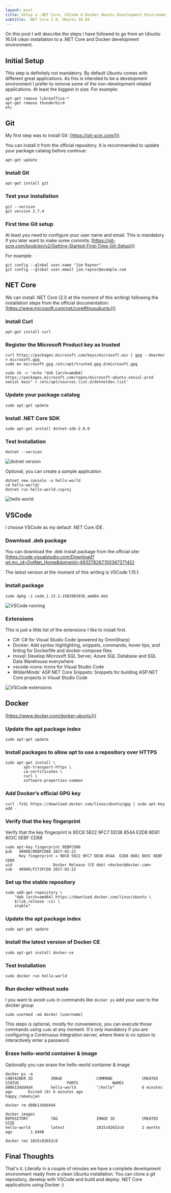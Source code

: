 ```yaml
---
layout: post
title: Setup a .NET Core, VSCode & Docker Ubuntu Development Environment
subtitle: .NET Core 2.0, Ubuntu 16.04
---
```


On this post I will describe the steps I have followed to go from an Ubuntu 16.04 clean installation to a .NET Core and Docker development environment. 

## Initial Setup

This step is definitely not mandatory. By default Ubuntu comes with different great applications. As this is intended to be a development environment I prefer to remove some of the non-development related applications. At least the biggest in size. For example:

	apt-get remove libreoffice-*
	apt-get remove thunderbird
	etc
	
## Git

My first step was to install Git: [https://git-scm.com/]()

You can install it from the official repository. It is recommended to update your package catalog before continue:

	apt-get update

### Install Git

	apt-get install git

### Test your installation 

	git --version
	git version 2.7.4

### First time Git setup

At least you need to configure your user name and email. This is mandatory if you later want to make some commits: [https://git-scm.com/book/en/v2/Getting-Started-First-Time-Git-Setup]()

For example: 

	git config --global user.name "Jim Raynor"
	git config --global user.email jim.raynor@example.com


## NET Core

We can install .NET Core (2.0 at the moment of this writing) following the installation steps from the official documentation: [https://www.microsoft.com/net/core#linuxubuntu]()

### Install Curl

	apt-get install curl

### Register the Microsoft Product key as trusted

	curl https://packages.microsoft.com/keys/microsoft.asc | gpg --dearmor > microsoft.gpg
	sudo mv microsoft.gpg /etc/apt/trusted.gpg.d/microsoft.gpg

	sudo sh -c 'echo "deb [arch=amd64] https://packages.microsoft.com/repos/microsoft-ubuntu-xenial-prod xenial main" > /etc/apt/sources.list.d/dotnetdev.list'

### Update your package catalog

	sudo apt-get update

### Install .NET Core SDK
	
	sudo apt-get install dotnet-sdk-2.0.0

### Test Installation
	
	dotnet --version
	
![dotnet version](../img/2017-08-25-net-core-ubuntu/01-dotnet-version.png)

Optional, you can create a sample application

	dotnet new console -o hello-world
	cd hello-world/
	dotnet run hello-world.csproj

![hello world](../img/2017-08-25-net-core-ubuntu/02-hello-world.png)

## VSCode

I choose VSCode as my default .NET Core IDE. 

### Download .deb package

You can download the .deb install package from the official site: [https://code.visualstudio.com/Download?wt.mc_id=DotNet_Home&dotnetid=493278267.1503672714]()

The latest version at the moment of this writing is VSCode 1.15.1.

### Install package

	sudo dpkg -i code_1.15.1-1502903936_amd64.deb

![VSCode running](../img/2017-08-25-net-core-ubuntu/03-vscode.png)

	
### Extensions

This is just a little list of the extensions I like to install first.

- C#: C# for Visual Studio Code (powered by OmniSharp)
- Docker: Add syntax highlighting, snippets, commands, hover tips, and linting for Dockerfile and docker-compose files
- mssql: Develop Microsoft SQL Server, Azure SQL Database and SQL Data Warehouse everywhere
- vscode-icons: Icons for Visual Studio Code
- WilderMinds' ASP.NET Core Snippets: Snippets for building ASP.NET Core projects in Visual Studio Code

![VSCode extensions](../img/2017-08-25-net-core-ubuntu/04-vscode-extensions.png)

## Docker

[https://www.docker.com/docker-ubuntu]()

### Update the apt package index

	sudo apt-get update
	
### Install packages to allow apt to use a repository over HTTPS

	sudo apt-get install \
    		apt-transport-https \
    		ca-certificates \
    		curl \
    		software-properties-common

### Add Docker’s official GPG key

	curl -fsSL https://download.docker.com/linux/ubuntu/gpg | sudo apt-key add -

### Verify that the key fingerprint 

Verify that the key fingerprint is 9DC8 5822 9FC7 DD38 854A E2D8 8D81 803C 0EBF CD88

	sudo apt-key fingerprint 0EBFCD88
	pub   4096R/0EBFCD88 2017-02-22
	      Key fingerprint = 9DC8 5822 9FC7 DD38 854A  E2D8 8D81 803C 0EBF CD88
	uid                  Docker Release (CE deb) <docker@docker.com>
	sub   4096R/F273FCD8 2017-02-22

### Set up the stable repository

	sudo add-apt-repository \
   		"deb [arch=amd64] https://download.docker.com/linux/ubuntu \
   		$(lsb_release -cs) \
   		stable"

### Update the apt package index

	sudo apt-get update

### Install the latest version of Docker CE

	sudo apt-get install docker-ce

### Test Installation

	sudo docker run hello-world

### Run docker without sudo

I you want to avoid `sudo` in commands like `docker ps` add your user to the docker group 

	sudo usermod -aG docker [username]

This steps is optional, mostly for convenience, you can execute those commands using `sudo` at any moment. It's only mandatory if you are configuring a Continuous Integration server, where there is no option to interactively enter a password. 

### Erase hello-world container & image

Optionally you can erase the hello-world container & image

	docker ps -a
	CONTAINER ID        IMAGE               COMMAND             CREATED             STATUS                     PORTS               NAMES
	d00b13ddd4d4        hello-world         "/hello"            6 minutes ago       Exited (0) 6 minutes ago                       happy_ramanujan

	docker rm d00b13ddd4d4

	docker images
	REPOSITORY          TAG                 IMAGE ID            CREATED             SIZE
	hello-world         latest              1815c82652c0        2 months ago        1.84kB

	docker rmi 1815c82652c0

## Final Thoughts

That's it. Literally in a couple of minutes we have a complete development environment ready from a clean Ubuntu installation. You can clone a git repository, develop with VSCode and build and deploy .NET Core applications using Docker :)